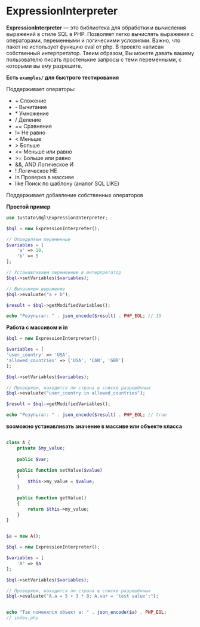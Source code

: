 # ExpressionInterpreter

**ExpressionInterpreter** — это библиотека для обработки и вычисления выражений в стиле SQL в PHP. Позволяет легко вычислять выражения с операторами, переменными и логическими условиями. Важно, что пакет не использует функцию eval от php. В проекте написан собственный интерпретатор.
Таеим образом, Вы можете давать вашему пользователю писать простенькие запросы с теми переменными, с которыми вы ему разрешите.

**Есть `examples/` для быстрого тестирования**  

Поддерживает операторы: 
+ \+	Сложение
+ \-	Вычитание
+ \*	Умножение
+ \/	Деление
+ \==	Сравнение
+ !=	Не равно
+ \<	Меньше
+ \>    Больше
+ \<=	Меньше или равно
+ \>=	Больше или равно
+ \&&, AND	Логическое И
+ !	Логическое НЕ
+ in	Проверка в массиве
+ like	Поиск по шаблону (аналог SQL LIKE)

Поддерживает добавление собственных операторов

**Простой пример**
```php
use Iustato\Bql\ExpressionInterpreter;

$bql = new ExpressionInterpreter();

// Определяем переменные
$variables = [
    'a' => 10,
    'b' => 5
];

// Устанавливаем переменные в интерпретатор
$bql->setVariables($variables);

// Выполняем выражение
$bql->evaluate("a + b");

$result = $bql->getModifiedVariables();

echo "Результат: " . json_encode($result) . PHP_EOL; // 15

```

**Работа с массивом и in**

```php
$bql = new ExpressionInterpreter();

$variables = [
'user_country' => 'USA',
'allowed_countries' => ['USA', 'CAN', 'GBR']
];

$bql->setVariables($variables);

// Проверяем, находится ли страна в списке разрешённых
$bql->evaluate("user_country in allowed_countries");

$result = $bql->getModifiedVariables();

echo "Результат: " . json_encode($result) . PHP_EOL; // true
```

**возможно устанавливать значение в массиве или объекте класса**

```php

class A {
    private $my_value;
    
    public $var;
    
    public function setValue($value)
    {
        $this->my_value = $value;
    }

    public function getValue()
    {
        return $this->my_value;
    }
}


$a = new A();

$bql = new ExpressionInterpreter();

$variables = [
    'A' => $a
];

$bql->setVariables($variables);

// Проверяем, находится ли страна в списке разрешённых
$bql->evaluate("A.a = 5 + 3 * 8; A.var = 'test value';");


echo "Так поменялся объект a: " . json_encode($a) . PHP_EOL; 
// index.php



```